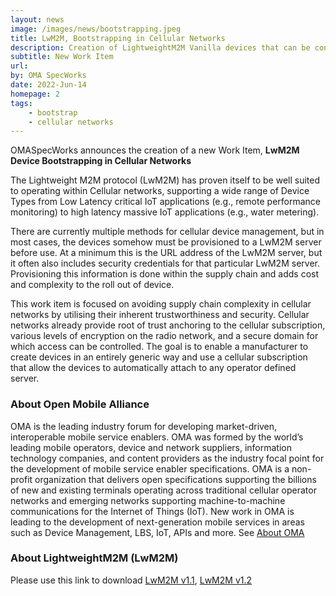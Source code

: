 ```yaml
---
layout: news
image: /images/news/bootstrapping.jpeg
title: LwM2M, Bootstrapping in Cellular Networks
description: Creation of LightweightM2M Vanilla devices that can be configured automatically.
subtitle: New Work Item
url: 
by: OMA SpecWorks
date: 2022-Jun-14
homepage: 2
tags:
    - bootstrap
    - cellular networks
---
```

OMASpecWorks announces the creation of a new Work Item, **LwM2M Device Bootstrapping in Cellular Networks**

The Lightweight M2M protocol (LwM2M) has proven itself to be well suited to operating within Cellular networks, supporting a wide range of Device Types from Low Latency critical IoT applications (e.g., remote performance monitoring) to high latency massive IoT applications (e.g., water metering).

<!--more-->

There are currently multiple methods for cellular device management, but in most cases, the devices somehow must be provisioned to a LwM2M server before use. At a minimum this is the URL address of the LwM2M server, but it often also includes security credentials for that particular LwM2M server. Provisioning this information is done within the supply chain and adds cost and complexity to the roll out of device.

This work item is focused on avoiding supply chain complexity in cellular networks by utilising their inherent trustworthiness and security. Cellular networks already provide root of trust anchoring to the cellular subscription, various levels of encryption on the radio network, and a secure domain for which access can be controlled.  The goal is to enable a manufacturer to create devices in an entirely generic way and use a cellular subscription that allow the devices to automatically attach to any operator defined server.

### About Open Mobile Alliance

OMA is the leading industry forum for developing market-driven, interoperable mobile service enablers. OMA was formed by the world’s leading mobile operators, device and network suppliers, information technology companies, and content providers as the industry focal point for the development of mobile service enabler specifications. OMA is a non-profit organization that delivers open specifications supporting the billions of new and existing terminals operating across traditional cellular operator networks and emerging networks supporting machine-to-machine communications for the Internet of Things (IoT). New work in OMA is leading to the development of next-generation mobile services in areas such as Device Management, LBS, IoT, APIs and more. See [About OMA](https://omaspecworks.org/about/)

### About LightweightM2M (LwM2M)
Please use this link to download [LwM2M v1.1](https://www.openmobilealliance.org/release/LightweightM2M/Lightweight_Machine_to_Machine-v1_1-OMASpecworks.pdf), [LwM2M v1.2](https://www.openmobilealliance.org/release/LightweightM2M/)
